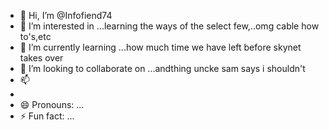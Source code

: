 - 👋 Hi, I’m @Infofiend74
- 👀 I’m interested in ...learning the ways of the select few,..omg cable how to's,etc
- 🌱 I’m currently learning ...how much time we have left before skynet takes over
- 💞️ I’m looking to collaborate on ...andthing uncke sam says i shouldn't 
- 📫
- 
- 😄 Pronouns: ...
- ⚡ Fun fact: ...

<!---
Infofiend74/Infofiend74 is a ✨ special ✨ repository because its `README.md` (this file) appears on your GitHub profile.
You can click the Preview link to take a look at your changes.
--->
